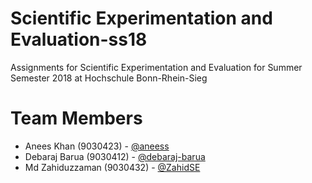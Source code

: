 # Scientific Experimentation and Evaluation-ss18
Assignments for Scientific Experimentation and Evaluation for Summer Semester 2018 at Hochschule Bonn-Rhein-Sieg 

# Team Members
- Anees Khan (9030423) - [@aneess](https://github.com/aneess)
- Debaraj Barua (9030412) - [@debaraj-barua](https://github.com/debaraj-barua)
- Md Zahiduzzaman (9030432) - [@ZahidSE](https://github.com/ZahidSE)
